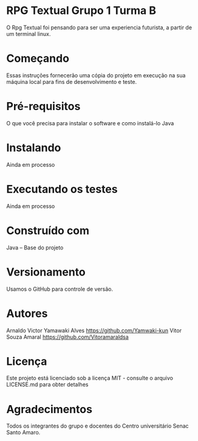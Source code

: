 # RPG Textual Grupo 1 Turma B


O Rpg Textual foi pensando para ser uma experiencia futurista, a partir de um terminal linux.
# Começando
Essas instruções fornecerão uma cópia do projeto em execução na sua máquina local para fins de desenvolvimento e teste.
# Pré-requisitos
O que você precisa para instalar o software e como instalá-lo
Java

# Instalando
Ainda em processo

# Executando os testes
Ainda em processo

# Construído com
Java – Base do projeto
<br>
# Versionamento
Usamos o GitHub para controle de versão. 
# Autores
Arnaldo Victor Yamawaki Alves https://github.com/Yamwaki-kun
Vitor Souza Amaral https://github.com/Vitoramaraldsa
<br>
# Licença
Este projeto está licenciado sob a licença MIT - consulte o arquivo LICENSE.md para obter detalhes

# Agradecimentos
Todos os integrantes do grupo e docentes do Centro universitário Senac Santo Amaro.

